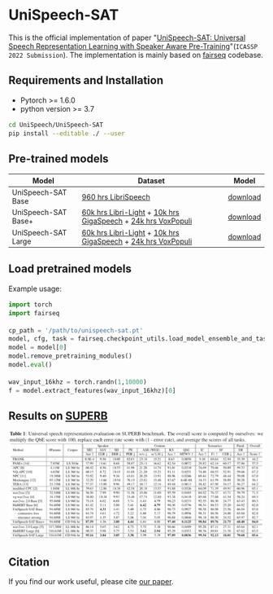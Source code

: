 # UniSpeech-SAT

This is the official implementation of paper "[UniSpeech-SAT: Universal Speech Representation Learning with  Speaker Aware Pre-Training](https://arxiv.org/abs/2110.05752)"(```ICASSP 2022 Submission```). The implementation is mainly based on [fairseq](https://github.com/pytorch/fairseq) codebase. 

## Requirements and Installation

 - Pytorch >= 1.6.0
 - python version >= 3.7
 ``` bash
 cd UniSpeech/UniSpeech-SAT
 pip install --editable ./ --user
 ```

## Pre-trained models

Model | Dataset | Model
|---|---|---
UniSpeech-SAT Base |  [960 hrs LibriSpeech](http://www.openslr.org/12) | [download](https://drive.google.com/file/d/1l5etRW6W2aP_8I2Fs_8ailGZqEzdrAPz/view?usp=sharing)
UniSpeech-SAT Base+ | [60k hrs Libri-Light](https://github.com/facebookresearch/libri-light) + [10k hrs GigaSpeech](https://github.com/SpeechColab/GigaSpeech) + [24k hrs VoxPopuli](https://github.com/facebookresearch/voxpopuli/tree/main) | [download](https://drive.google.com/file/d/1Q1MLVfyOHkSzTjyD-mzSZVjhndEmCvef/view?usp=sharing)
UniSpeech-SAT Large | [60k hrs Libri-Light](https://github.com/facebookresearch/libri-light) + [10k hrs GigaSpeech](https://github.com/SpeechColab/GigaSpeech) + [24k hrs VoxPopuli](https://github.com/facebookresearch/voxpopuli/tree/main) | [download](https://drive.google.com/file/d/12ScE1G2W-AHcccyBb_0uVI6qpFVQ0PaI/view?usp=sharing)

## Load pretrained models

Example usage:

```python
import torch
import fairseq

cp_path = '/path/to/unispeech-sat.pt'
model, cfg, task = fairseq.checkpoint_utils.load_model_ensemble_and_task([cp_path])
model = model[0]
model.remove_pretraining_modules()
model.eval()

wav_input_16khz = torch.randn(1,10000)
f = model.extract_features(wav_input_16khz)[0]
```

## Results on [SUPERB](https://superbbenchmark.org/leaderboard)

![alt text](SUPERB_Results.png)

## Citation
If you find our work useful, please cite [our paper](https://arxiv.org/abs/2110.05752).

